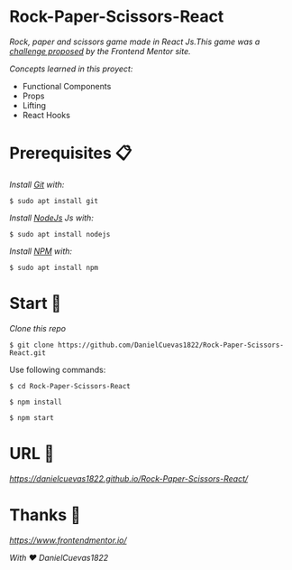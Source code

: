 # Rock-Paper-Scissors-React

_Rock, paper and scissors game made in React Js.This game was a [challenge proposed](https://www.frontendmentor.io/challenges/rock-paper-scissors-game-pTgwgvgH) by the Frontend Mentor site._

_Concepts learned in this proyect:_

* Functional Components
* Props
* Lifting
* React Hooks

# Prerequisites 📋
_Install [Git](https://git-scm.com/) with:_
```
$ sudo apt install git
```

_Install [NodeJs](https://nodejs.org/en/) Js with:_
```
$ sudo apt install nodejs
```

_Install [NPM](https://www.npmjs.com/) with:_
```
$ sudo apt install npm
```
# Start 🚀

_Clone this repo_
```
$ git clone https://github.com/DanielCuevas1822/Rock-Paper-Scissors-React.git
```
Use following commands:
```
$ cd Rock-Paper-Scissors-React
```
```
$ npm install
```
```
$ npm start
```

# URL 📌

_https://danielcuevas1822.github.io/Rock-Paper-Scissors-React/_

# Thanks 🎁

_https://www.frontendmentor.io/_

_With ❤️ DanielCuevas1822_
